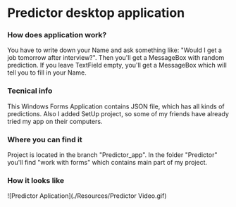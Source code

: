 # Predictor desktop application

### How does application work?
You have to write down your Name and ask something like: "Would I get a job tomorrow after interview?".
Then you'll get a MessageBox with random prediction.
If you leave TextField empty, you'll get a MessageBox which will tell you to fill in your Name.

### Tecnical info
This Windows Forms Application contains JSON file, which has all kinds of predictions.
Also I added SetUp project, so some of my friends have already tried my app on their computers.

### Where you can find it
Project is located in the branch "Predictor_app". 
In the folder "Predictor" you'll find "work with forms" which contains main part of my project.

### How it looks like
![Predictor Aplication](./Resources/Predictor Video.gif)
